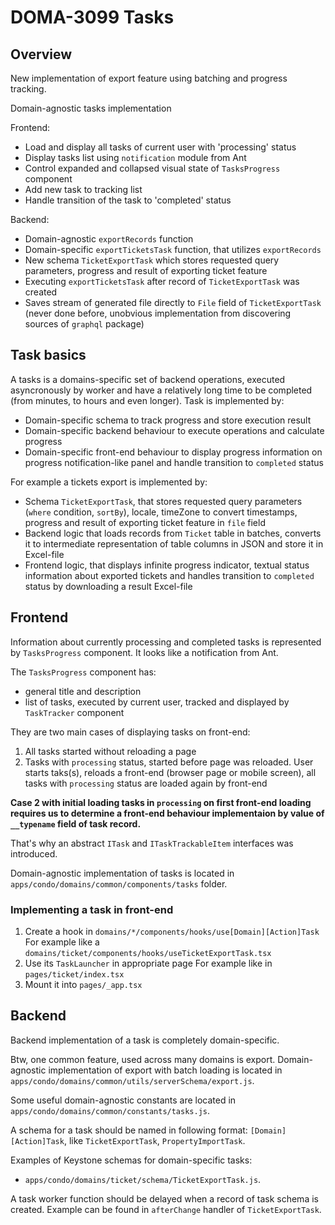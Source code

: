 DOMA-3099 Tasks
=====

## Overview

New implementation of export feature using batching and progress tracking.

Domain-agnostic tasks implementation

Frontend:
- Load and display all tasks of current user with 'processing' status
- Display tasks list using `notification` module from Ant
- Control expanded and collapsed visual state of `TasksProgress` component
- Add new task to tracking list
- Handle transition of the task to 'completed' status

Backend:
- Domain-agnostic `exportRecords` function
- Domain-specific `exportTicketsTask` function, that utilizes `exportRecords`
- New schema `TicketExportTask` which stores requested query parameters, progress and result of exporting ticket feature
- Executing `exportTicketsTask` after record of `TicketExportTask` was created
- Saves stream of generated file directly to `File` field of `TicketExportTask` (never done before, unobvious implementation from discovering sources of `graphql` package)


## Task basics

A tasks is a domains-specific set of backend operations, executed asyncronously by worker and have a relatively long time to be completed (from minutes, to hours and even longer).
Task is implemented by:
- Domain-specific schema to track progress and store execution result
- Domain-specific backend behaviour to execute operations and calculate progress
- Domain-specific front-end behaviour to display progress information on progress notification-like panel and handle transition to `completed` status

For example a tickets export is implemented by:
- Schema `TicketExportTask`, that stores requested query parameters (`where` condition, `sortBy`), locale, timeZone to convert timestamps, progress and result of exporting ticket feature in `file` field
- Backend logic that loads records from `Ticket` table in batches, converts it to intermediate representation of table columns in JSON and store it in Excel-file
- Frontend logic, that displays infinite progress indicator, textual status information about exported tickets and handles transition to `completed` status by downloading a result Excel-file


## Frontend

Information about currently processing and completed tasks is represented by `TasksProgress` component.
It looks like a notification from Ant.

The `TasksProgress` component has:
- general title and description
- list of tasks, executed by current user, tracked and displayed by `TaskTracker` component

They are two main cases of displaying tasks on front-end:
1. All tasks started without reloading a page
2. Tasks with `processing` status, started before page was reloaded. User starts taks(s), reloads a front-end (browser page or mobile screen), all tasks with `processing` status are loaded again by front-end

**Case 2 with initial loading tasks in `processing` on first front-end loading requires us to determine a front-end behaviour implementaion by value of `__typename` field of task record.**

That's why an abstract `ITask` and `ITaskTrackableItem` interfaces was introduced.

Domain-agnostic implementation of tasks is located in `apps/condo/domains/common/components/tasks` folder.

### Implementing a task in front-end

1. Create a hook in `domains/*/components/hooks/use[Domain][Action]Task`
   For example like a `domains/ticket/components/hooks/useTicketExportTask.tsx`
2. Use its `TaskLauncher` in appropriate page
   For example like in `pages/ticket/index.tsx`
3. Mount it into `pages/_app.tsx`


## Backend

Backend implementation of a task is completely domain-specific.

Btw, one common feature, used across many domains is export.
Domain-agnostic implementation of export with batch loading is located in `apps/condo/domains/common/utils/serverSchema/export.js`.

Some useful domain-agnostic constants are located in `apps/condo/domains/common/constants/tasks.js`.

A schema for a task should be named in following format:
`[Domain][Action]Task`, like `TicketExportTask`, `PropertyImportTask`.

Examples of Keystone schemas for domain-specific tasks:
- `apps/condo/domains/ticket/schema/TicketExportTask.js`.

A task worker function should be delayed when a record of task schema is created.
Example can be found in `afterChange` handler of `TicketExportTask`.



